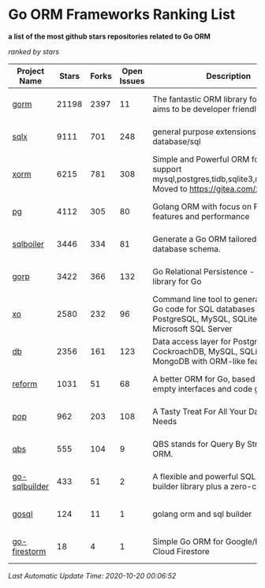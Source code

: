 Go ORM Frameworks Ranking List
==========

**a list of the most github stars repositories related to Go ORM**

*ranked by stars*

| Project Name | Stars | Forks | Open Issues | Description | Last Commit |
| ------------ | ----- | ----- | ----------- | ----------- | ----------- |
| [gorm](https://github.com/go-gorm/gorm) | 21198 | 2397 | 11 | The fantastic ORM library for Golang, aims to be developer friendly | 2020-10-19 06:49:42 |
| [sqlx](https://github.com/jmoiron/sqlx) | 9111 | 701 | 248 | general purpose extensions to golang's database/sql | 2020-06-15 14:10:59 |
| [xorm](https://github.com/go-xorm/xorm) | 6215 | 781 | 308 | Simple and Powerful ORM for Go, support mysql,postgres,tidb,sqlite3,mssql,oracle, Moved to https://gitea.com/xorm/xorm | 2019-10-15 07:03:49 |
| [pg](https://github.com/go-pg/pg) | 4112 | 305 | 80 | Golang ORM with focus on PostgreSQL features and performance | 2020-10-15 13:48:40 |
| [sqlboiler](https://github.com/volatiletech/sqlboiler) | 3446 | 334 | 81 | Generate a Go ORM tailored to your database schema. | 2020-07-03 19:16:51 |
| [gorp](https://github.com/go-gorp/gorp) | 3422 | 366 | 132 | Go Relational Persistence - an ORM-ish library for Go | 2019-10-26 21:47:07 |
| [xo](https://github.com/xo/xo) | 2580 | 232 | 96 | Command line tool to generate idiomatic Go code for SQL databases supporting PostgreSQL, MySQL, SQLite, Oracle, and Microsoft SQL Server | 2020-04-25 01:19:23 |
| [db](https://github.com/upper/db) | 2356 | 161 | 123 | Data access layer for PostgreSQL, CockroachDB, MySQL, SQLite and MongoDB with ORM-like features. | 2020-09-17 16:21:06 |
| [reform](https://github.com/go-reform/reform) | 1031 | 51 | 68 | A better ORM for Go, based on non-empty interfaces and code generation. | 2020-10-15 07:15:48 |
| [pop](https://github.com/gobuffalo/pop) | 962 | 203 | 108 | A Tasty Treat For All Your Database Needs | 2020-10-18 07:31:00 |
| [qbs](https://github.com/coocood/qbs) | 555 | 104 | 9 | QBS stands for Query By Struct. A Go ORM. | 2017-04-18 01:16:07 |
| [go-sqlbuilder](https://github.com/huandu/go-sqlbuilder) | 433 | 51 | 2 | A flexible and powerful SQL string builder library plus a zero-config ORM. | 2020-07-28 04:05:44 |
| [gosql](https://github.com/rushteam/gosql) | 124 | 11 | 1 | golang orm and sql builder | 2020-10-11 09:02:01 |
| [go-firestorm](https://github.com/jschoedt/go-firestorm) | 18 | 4 | 1 | Simple Go ORM for Google/Firebase Cloud Firestore | 2020-07-07 16:31:05 |

*Last Automatic Update Time: 2020-10-20 00:06:52*